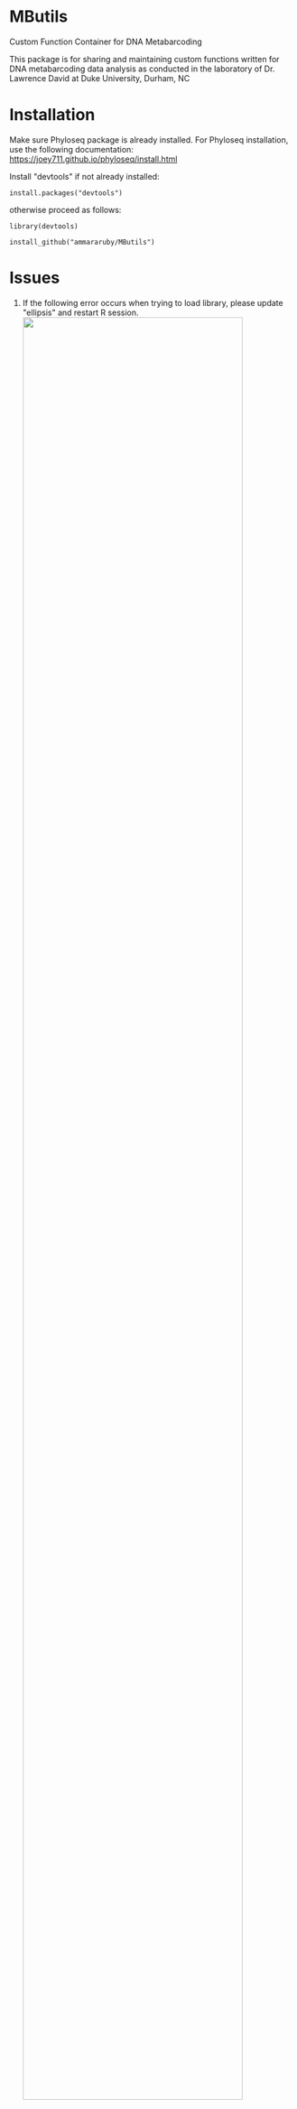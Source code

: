 # MButils
Custom Function Container for DNA Metabarcoding

This package is for sharing and maintaining custom functions written for DNA metabarcoding data analysis
as conducted in the laboratory of Dr. Lawrence David at Duke University, Durham, NC

# Installation
Make sure Phyloseq package is already installed. For Phyloseq installation, use the following documentation:
  https://joey711.github.io/phyloseq/install.html

Install "devtools" if not already installed:

	install.packages("devtools")
  
otherwise proceed as follows:

  	library(devtools)
  
  	install_github("ammararuby/MButils")
# Issues
1. If the following error occurs when trying to load library, please update "ellipsis" and restart R session. 
<img src="https://user-images.githubusercontent.com/55817728/119003501-c567aa80-b95b-11eb-8ccc-73f6092a2ea4.png" width="90%"></img> 



